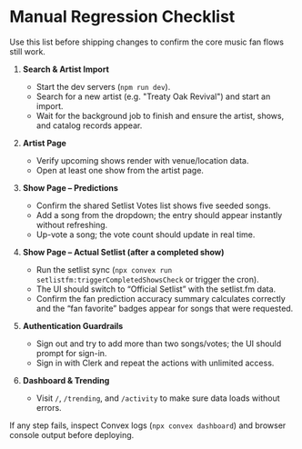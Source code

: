 # Manual Regression Checklist

Use this list before shipping changes to confirm the core music fan flows still work.

1. **Search & Artist Import**
   - Start the dev servers (`npm run dev`).
   - Search for a new artist (e.g. "Treaty Oak Revival") and start an import.
   - Wait for the background job to finish and ensure the artist, shows, and catalog records appear.

2. **Artist Page**
   - Verify upcoming shows render with venue/location data.
   - Open at least one show from the artist page.

3. **Show Page – Predictions**
   - Confirm the shared Setlist Votes list shows five seeded songs.
   - Add a song from the dropdown; the entry should appear instantly without refreshing.
   - Up-vote a song; the vote count should update in real time.

4. **Show Page – Actual Setlist (after a completed show)**
   - Run the setlist sync (`npx convex run setlistfm:triggerCompletedShowsCheck` or trigger the cron).
   - The UI should switch to “Official Setlist” with the setlist.fm data.
   - Confirm the fan prediction accuracy summary calculates correctly and the “fan favorite” badges appear for songs that were requested.

5. **Authentication Guardrails**
   - Sign out and try to add more than two songs/votes; the UI should prompt for sign-in.
   - Sign in with Clerk and repeat the actions with unlimited access.

6. **Dashboard & Trending**
   - Visit `/`, `/trending`, and `/activity` to make sure data loads without errors.

If any step fails, inspect Convex logs (`npx convex dashboard`) and browser console output before deploying.
